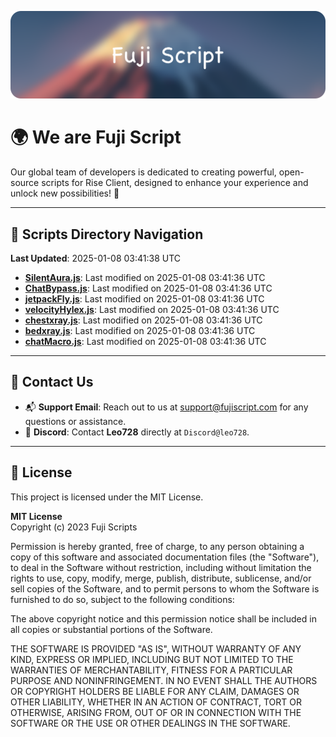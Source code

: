 ![Banner](.github/b.webp)

# 🌍 **We are Fuji Script**

Our global team of developers is dedicated to creating powerful, open-source scripts for Rise Client, designed to enhance your experience and unlock new possibilities! 🌟

---
<!-- SCRIPTS_NAVIGATION_START -->
## 📂 **Scripts Directory Navigation**

**Last Updated**: 2025-01-08 03:41:38 UTC

- **[SilentAura.js](scripts/SilentAura.js)**: Last modified on 2025-01-08 03:41:36 UTC
- **[ChatBypass.js](scripts/ChatBypass.js)**: Last modified on 2025-01-08 03:41:36 UTC
- **[jetpackFly.js](scripts/jetpackFly.js)**: Last modified on 2025-01-08 03:41:36 UTC
- **[velocityHylex.js](scripts/velocityHylex.js)**: Last modified on 2025-01-08 03:41:36 UTC
- **[chestxray.js](scripts/chestxray.js)**: Last modified on 2025-01-08 03:41:36 UTC
- **[bedxray.js](scripts/bedxray.js)**: Last modified on 2025-01-08 03:41:36 UTC
- **[chatMacro.js](scripts/chatMacro.js)**: Last modified on 2025-01-08 03:41:36 UTC

<!-- SCRIPTS_NAVIGATION_END -->

---

## 💬 **Contact Us**  
- 📬 **Support Email**: Reach out to us at [support@fujiscript.com](mailto:support@fujiscript.com) for any questions or assistance.  
- 💬 **Discord**: Contact **Leo728** directly at `Discord@leo728`.

---

## 📜 **License**

This project is licensed under the MIT License.  

**MIT License**  
Copyright (c) 2023 Fuji Scripts  

Permission is hereby granted, free of charge, to any person obtaining a copy of this software and associated documentation files (the "Software"), to deal in the Software without restriction, including without limitation the rights to use, copy, modify, merge, publish, distribute, sublicense, and/or sell copies of the Software, and to permit persons to whom the Software is furnished to do so, subject to the following conditions:  

The above copyright notice and this permission notice shall be included in all copies or substantial portions of the Software.  

THE SOFTWARE IS PROVIDED "AS IS", WITHOUT WARRANTY OF ANY KIND, EXPRESS OR IMPLIED, INCLUDING BUT NOT LIMITED TO THE WARRANTIES OF MERCHANTABILITY, FITNESS FOR A PARTICULAR PURPOSE AND NONINFRINGEMENT. IN NO EVENT SHALL THE AUTHORS OR COPYRIGHT HOLDERS BE LIABLE FOR ANY CLAIM, DAMAGES OR OTHER LIABILITY, WHETHER IN AN ACTION OF CONTRACT, TORT OR OTHERWISE, ARISING FROM, OUT OF OR IN CONNECTION WITH THE SOFTWARE OR THE USE OR OTHER DEALINGS IN THE SOFTWARE.  
